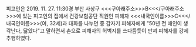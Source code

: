 피고인은 2019. 11. 27. 11:30경 부산 사상구 <<<구아래주소>>>B<<</구아래주소>>>에 있는 피고인의 집에서 건강보험공단 직원인 피해자 <<<내국인이름>>>C<<</내국인이름>>>(여, 32세)과 대화를 나누던 중 갑자기 피해자에게 "50년 전 애인이 생각난다, 닮았다"고 말하면서 손으로 피해자의 허벅지를 쓰다듬듯이 만져 피해자를 강제추행하였다.